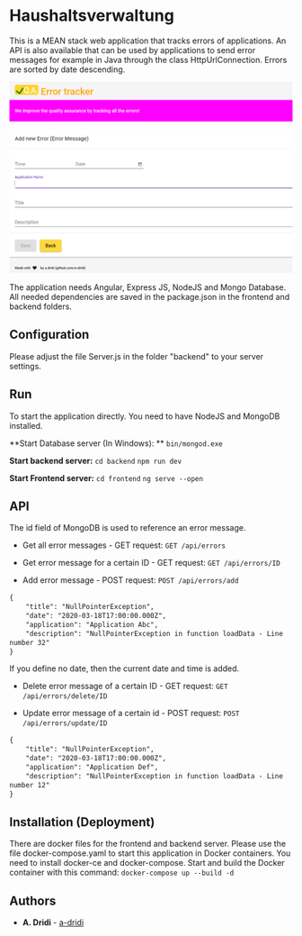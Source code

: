 # Haushaltsverwaltung

This is a MEAN stack web application that tracks errors of applications. 
An API is also available that can be used by applications to send error messages for example in Java through the class HttpUrlConnection.
Errors are sorted by date descending. 

![Screenshot of Web Application Error Tracker](https://raw.githubusercontent.com/a-dridi/Error-Tracker/master/screenshot1.PNG)

The application needs Angular, Express JS, NodeJS and Mongo Database. All needed dependencies are saved in the package.json in the frontend and backend folders. 

## Configuration

Please adjust the file Server.js  in the folder "backend" to your server settings. 

## Run
To start the application directly. You need to have NodeJS and MongoDB installed.

**Start Database server (In Windows): **
`bin/mongod.exe`

**Start backend server:**
`cd backend`
`npm run dev`

**Start Frontend server:**
`cd frontend`
`ng serve --open`

## API

The id field of MongoDB is used to reference an error message. 

- Get all error messages - GET request:
`GET /api/errors`

- Get error message for a certain ID - GET request:
`GET /api/errors/ID`

- Add error message - POST request:
`POST /api/errors/add`
```
{
    "title": "NullPointerException",
    "date": "2020-03-18T17:00:00.000Z",
    "application": "Application Abc",
    "description": "NullPointerException in function loadData - Line number 32"
}
```
If you define no date, then the current date and time is added.

- Delete error message of a certain ID - GET request:
`GET /api/errors/delete/ID`


- Update error message of a certain id - POST request:
`POST /api/errors/update/ID`
```
{
    "title": "NullPointerException",
    "date": "2020-03-18T17:00:00.000Z",
    "application": "Application Def",
    "description": "NullPointerException in function loadData - Line number 12"
}
```
## Installation (Deployment)

There are docker files for the frontend and backend server. Please use the file docker-compose.yaml to start this application in Docker containers. You need to install docker-ce and docker-compose.
Start and build the Docker container with this command:
`docker-compose up --build -d`

## Authors

* **A. Dridi** - [a-dridi](https://github.com/a-dridi/)

